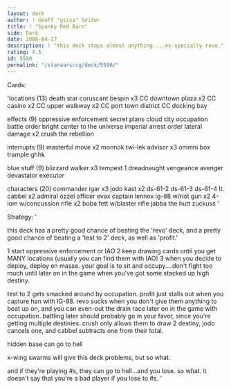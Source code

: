 ```yaml
---
layout: deck
author: ! Geoff "gsiva" Snider
title: ! "Spanky Red Barn"
side: Dark
date: 2000-04-17
description: ! "this deck stops almost anything....ex-specially revo."
rating: 4.5
id: 5590
permalink: "/starwarsccg/deck/5590/"
---
```

Cards: 

'locations (13)
death star
coruscant
bespin x3
CC downtown plaza x2
CC casino x2
CC upper walkway x2
CC port town district
CC docking bay

effects (9)
oppressive enforcement
secret plans
cloud city occupation
battle order
bright center to the universe
imperial arrest order
lateral damage x2
crush the rebellion

interrupts (9)
masterful move x2
monnok
twi-lek advisor x3
ommni box
trample
ghhk

blue stuff (9)
blizzard walker x3
tempest 1
dreadnaught
vengeance
avenger
devastator
executor

characters (20)
commander igar x3
jodo kast x2
ds-61-2
ds-61-3
ds-61-4
lt. cabbel x2
admiral ozzel
officer evax
captain lennox
ig-88 w/riot gun x2
4-lom w/concussion rifle x2
boba fett w/blaster rifle
jabba the hutt
zuckuss
'

Strategy: '

this deck has a pretty good chance of beating the 'revo' deck, and a pretty good chance of beating a 'test to 2' deck, as well as 'profit.'

1 start oppressive enforcement or IAO
2 keep drawing cards until you get MANY locations (usually you can find them with IAO)
3 when you decide to deploy, deploy en masse.	your goal is to sit and occupy....don't fight too much until later on in the game when you've got some stacked up high destiny.

test to 2 gets smacked around by occupation.
profit just stalls out when you capture han with IG-88.
revo sucks when you don't give them anything to beat up on, and you can even-out the drain race later on in the game with occupation.	battling later should probably go in your favor, since you're getting multiple destinies.  crush only allows them to draw 2 destiny, jodo cancels one, and cabbel subtracts one from their total.

hidden base can go to hell

x-wing swarms will give this deck problems, but so what.

and if they're playing #s, they can go to hell...and you lose.
so what. it doesn't say that you're a bad player if you lose to #s.  '
